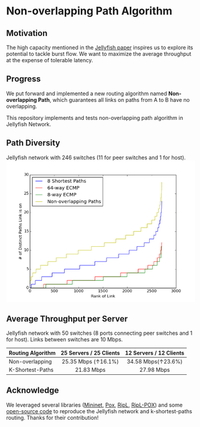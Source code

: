 # Non-overlapping Path Algorithm 

## Motivation
The high capacity mentioned in the [Jellyfish paper](https://www.usenix.org/system/files/conference/nsdi12/nsdi12-final82.pdf) inspires us to explore its potential to tackle burst flow. We want to maximize the average throughput at the expense of tolerable latency.

## Progress

We put forward and implemented a new routing algorithm named **Non-overlapping Path**, which guarantees all links on paths from A to B have no overlapping.

This repository implements and tests non-overlapping path algorithm in Jellyfish Network.

## Path Diversity

Jellyfish network with 246 switches
(11 for peer switches and 1 for host).
![plot](./diversity.png)


## Average Throughput per Server

Jellyfish network with 50 switches
(8 ports connecting peer switches and 1 for host). Links between switches are 10 Mbps.

|      Routing Algorithm  | 25 Servers / 25 Clients | 12 Servers / 12 Clients |
| ------------- |:-------------:|:-------------:|
| Non-overlapping |    25.35 Mbps (↑16.1%)| 34.58 Mbps(↑23.6%) |
| K-Shortest-Paths   |  21.83 Mbps | 27.98 Mbps |


## Acknowledge

We leveraged several libraries ([Mininet](https://github.com/mininet/mininet), [Pox](https://github.com/noxrepo/pox), [RipL](https://github.com/brandonheller/ripl), [RipL-POX](https://github.com/brandonheller/riplpox)) and some [open-source code](https://github.com/lechengfan/cs244-assignment2) to reproduce the Jellyfish network and k-shortest-paths routing. Thanks for their contribution!

